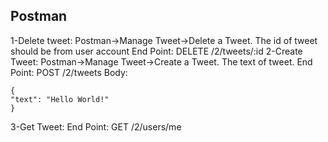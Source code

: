 ## Postman
1-Delete tweet: Postman->Manage Tweet->Delete a Tweet. The id of tweet should be from user account
End Point: DELETE /2/tweets/:id
2-Create Tweet: Postman->Manage Tweet->Create a Tweet. The text of tweet.
End Point: POST /2/tweets
Body:
```
{
"text": "Hello World!"
}
```

3-Get Tweet:
End Point: GET /2/users/me